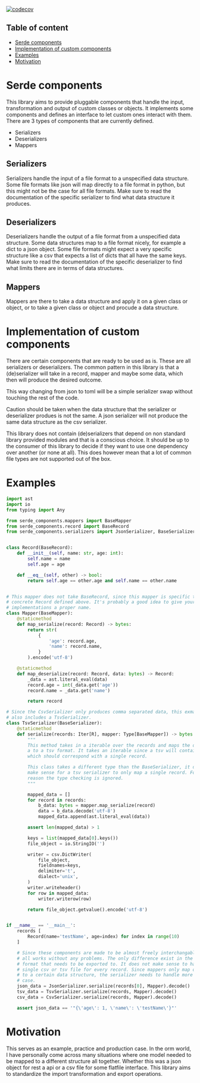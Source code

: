 [![codecov](https://codecov.io/gh/MitchellBerend/serde_components/branch/master/graph/badge.svg?token=Yh8LDG6KTt)](https://codecov.io/gh/MitchellBerend/serde_components)

Table of content
---

- [Serde components](#serde-components)
- [Implementation of custom components](#implementation-of-custom-components)
- [Examples](#examples)
- [Motivation](#motivation)

# Serde components

This library aims to provide pluggable components that handle the input,
transformation and output of custom classes or objects. It implements some
components and defines an interface to let custom ones interact with them. There
are 3 types of components that are currently defined.

 - Serializers
 - Deserializers
 - Mappers

## Serializers

Serializers handle the input of a file format to a unspecified data structure.
Some file formats like json will map directly to a file format in python, but
this might not be the case for all file formats. Make sure to read the
documentation of the specific serializer to find what data structure it
produces.

## Deserializers

Deserializers handle the output of a file format from a unspecified data
structure. Some data structures map to a file format nicely, for example a dict
to a json object. Some file formats might expect a very specific structure like
a csv that expects a list of dicts that all have the same keys. Make sure to
read the documentation of the specific deserializer to find what limits there
are in terms of data structures.

## Mappers

Mappers are there to take a data structure and apply it on a given class or
object, or to take a given class or object and procude a data structure.

# Implementation of custom components

There are certain components that are ready to be used as is. These are all
serializers or deserializers. The common pattern in this library is that a
(de)serializer will take in a record, mapper and maybe some data, which then
will produce the desired outcome.

This way changing from json to toml will be a simple serializer swap without
touching the rest of the code.

Caution should be taken when the data structure that the serializer or
deserializer produes is not the same. A json serializer will not produce the
same data structure as the csv serializer.

This library does not contain (de)serializers that depend on non standard
library provided modules and that is a conscious choice. It should be up to the
consumer of this library to decide if they want to use one dependency over
another (or none at all). This does however mean that a lot of common file types
are not supported out of the box.

# Examples

```python
import ast
import io
from typing import Any

from serde_components.mappers import BaseMapper
from serde_components.record import BaseRecord
from serde_components.serializers import JsonSerializer, BaseSerializer


class Record(BaseRecord):
    def __init__(self, name: str, age: int):
        self.name = name
        self.age = age

    def __eq__(self, other) -> bool:
        return self.age == other.age and self.name == other.name


# This mapper does not take BaseRecord, since this mapper is specific to the
# concrete Record defined above. It's probably a good idea to give your own 
# implementations a proper name.
class Mapper(BaseMapper):
    @staticmethod
    def map_serialize(record: Record) -> bytes:
        return str(
            {
                'age': record.age,
                'name': record.name,
            }
        ).encode('utf-8')

    @staticmethod
    def map_deserialize(record: Record, data: bytes) -> Record:
        _data = ast.literal_eval(data)
        record.age = int(_data.get('age'))
        record.name = _data.get('name')

        return record

# Since the CsvSerializer only produces comma separated data, this exmaple
# also includes a TsvSerializer.
class TsvSerializer(BaseSerializer):
    @staticmethod
    def serialize(records: Iter[R], mapper: Type[BaseMapper]) -> bytes:
        """
        This method takes in a iterable over the records and maps the data from
        a to a tsv format. It takes an iterable since a tsv will contain rows
        which should correspond with a single record.

        This class takes a different type than the BaseSerializer, it does not
        make sense for a tsv serializer to only map a single record. For this
        reason the type checking is ignored.
        """

        mapped_data = []
        for record in records:
            b_data: bytes = mapper.map_serialize(record)
            data = b_data.decode('utf-8')
            mapped_data.append(ast.literal_eval(data))

        assert len(mapped_data) > 1

        keys = list(mapped_data[0].keys())
        file_object = io.StringIO('')

        writer = csv.DictWriter(
            file_object,
            fieldnames=keys, 
            delimiter='t',
            dialect='unix',
        )
        writer.writeheader()
        for row in mapped_data:
            writer.writerow(row)

        return file_object.getvalue().encode('utf-8')


if __name__ == '__main__':
    records [
        Record(name='testName', age=index) for index in range(10)
    ]

    # Since these components are made to be almost freely interchangable, this
    # all works without any problems. The only difference exist in the file
    # format that needs to be exported to. It does not make sense to have a
    # single csv or tsv file for every record. Since mappers only map one record
    # to a certain data structure, the serializer needs to handle more than one
    # case.
    json_data = JsonSerializer.serialize(records[0], Mapper).decode()
    tsv_data = TsvSerializer.serialize(records, Mapper).decode()
    csv_data = CsvSerializer.serialize(records, Mapper).decode()

    assert json_data == '"{\'age\': 1, \'name\': \'testName\'}"'
```

# Motivation

This serves as an example, practice and production case. In the orm world, I
have personally come across many situations where one model needed to be mapped
to a different structure all together. Whether this was a json object for rest a
api or a csv file for some flatfile interface. This library aims to standardize
the import transformation and export operations.

